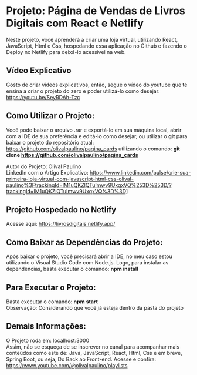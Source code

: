 # Projeto: Página de Vendas de Livros Digitais com React e Netlify

Neste projeto, você aprenderá a criar uma loja virtual, utilizando React, JavaScript, Html e Css, hospedando essa aplicação no Github e fazendo o Deploy no Netlify para deixá-lo acessível na web.

## Vídeo Explicativo

Gosto de criar vídeos explicativos, então, segue o vídeo do youtube que te ensina a criar o projeto do zero e poder utilizá-lo como desejar: https://youtu.be/SeyRDAh-Tzc

## Como Utilizar o Projeto:

Você pode baixar o arquivo .rar e exportá-lo em sua máquina local, abrir com a IDE de sua preferência e editá-lo como desejar, ou utilizar o **git** para baixar o projeto do repositório atual: https://github.com/olivalpaulino/pagina_cards utilizando o comando: **git clone https://github.com/olivalpaulino/pagina_cards**

Autor do Projeto: Olival Paulino <br>
LinkedIn com o Artigo Explicativo: https://www.linkedin.com/pulse/crie-sua-primeira-loja-virtual-com-javascript-html-css-olival-paulino%3FtrackingId=lM1uQKZlQTuImwv9UxqxVQ%253D%253D/?trackingId=lM1uQKZlQTuImwv9UxqxVQ%3D%3D]


## Projeto Hospedado no Netlify

Acesse aqui: https://livrosdigitais.netlify.app/

## Como Baixar as Dependências do Projeto:

Após baixar o projeto, você precisará abrir a IDE, no meu caso estou utilizando o Visual Studio Code com Node.js. Logo, para instalar as dependências, basta executar o comando: **npm install**

## Para Executar o Projeto:

Basta executar o comando: **npm start** <br>
Observação: Considerando que você já esteja dentro da pasta do projeto

## Demais Informações:

O Projeto roda em: localhost:3000 <br>
Assim, não se esqueça de se inscrever no canal para acompanhar mais conteúdos como este de: Java, JavaScript, React, Html, Css e em breve, Spring Boot, ou seja, Do Back ao Front-end. Acesse e confira: https://www.youtube.com/@olivalpaulino/playlists

